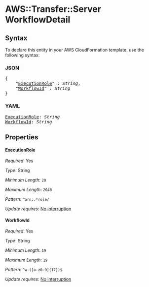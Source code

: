 # AWS::Transfer::Server WorkflowDetail

## Syntax

To declare this entity in your AWS CloudFormation template, use the following syntax:

### JSON

<pre>
{
    "<a href="#executionrole" title="ExecutionRole">ExecutionRole</a>" : <i>String</i>,
    "<a href="#workflowid" title="WorkflowId">WorkflowId</a>" : <i>String</i>
}
</pre>

### YAML

<pre>
<a href="#executionrole" title="ExecutionRole">ExecutionRole</a>: <i>String</i>
<a href="#workflowid" title="WorkflowId">WorkflowId</a>: <i>String</i>
</pre>

## Properties

#### ExecutionRole

_Required_: Yes

_Type_: String

_Minimum Length_: <code>20</code>

_Maximum Length_: <code>2048</code>

_Pattern_: <code>^arn:.*role/</code>

_Update requires_: [No interruption](https://docs.aws.amazon.com/AWSCloudFormation/latest/UserGuide/using-cfn-updating-stacks-update-behaviors.html#update-no-interrupt)

#### WorkflowId

_Required_: Yes

_Type_: String

_Minimum Length_: <code>19</code>

_Maximum Length_: <code>19</code>

_Pattern_: <code>^w-([a-z0-9]{17})$</code>

_Update requires_: [No interruption](https://docs.aws.amazon.com/AWSCloudFormation/latest/UserGuide/using-cfn-updating-stacks-update-behaviors.html#update-no-interrupt)

